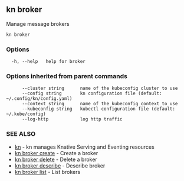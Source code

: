 ## kn broker

Manage message brokers

```
kn broker
```

### Options

```
  -h, --help   help for broker
```

### Options inherited from parent commands

```
      --cluster string      name of the kubeconfig cluster to use
      --config string       kn configuration file (default: ~/.config/kn/config.yaml)
      --context string      name of the kubeconfig context to use
      --kubeconfig string   kubectl configuration file (default: ~/.kube/config)
      --log-http            log http traffic
```

### SEE ALSO

* [kn](kn.md)	 - kn manages Knative Serving and Eventing resources
* [kn broker create](kn_broker_create.md)	 - Create a broker
* [kn broker delete](kn_broker_delete.md)	 - Delete a broker
* [kn broker describe](kn_broker_describe.md)	 - Describe broker
* [kn broker list](kn_broker_list.md)	 - List brokers

